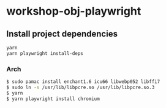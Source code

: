 # workshop-obj-playwright

## Install project dependencies

```sh
yarn
yarn playwright install-deps
```

### Arch

```sh
$ sudo pamac install enchant1.6 icu66 libwebp052 libffi7
$ sudo ln -s /usr/lib/libpcre.so /usr/lib/libpcre.so.3
$ yarn
$ yarn playwright install chromium
```
